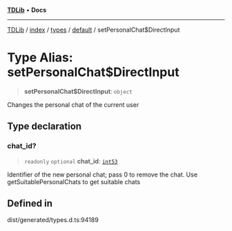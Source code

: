 [**TDLib**](../../../../../../README.md) • **Docs**

***

[TDLib](../../../../../../modules.md) / [index](../../../../../README.md) / [types](../../../README.md) / [default](../README.md) / setPersonalChat$DirectInput

# Type Alias: setPersonalChat$DirectInput

> **setPersonalChat$DirectInput**: `object`

Changes the personal chat of the current user

## Type declaration

### chat\_id?

> `readonly` `optional` **chat\_id**: [`int53`](int53-1.md)

Identifier of the new personal chat; pass 0 to remove the chat. Use getSuitablePersonalChats to get suitable chats

## Defined in

dist/generated/types.d.ts:94189
